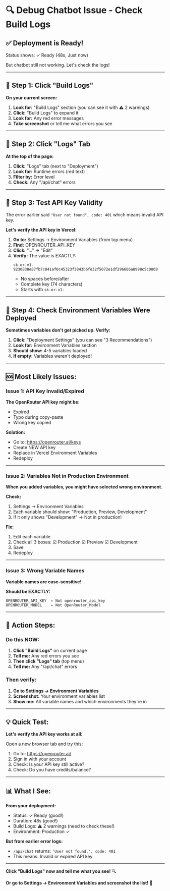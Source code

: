 # 🔍 Debug Chatbot Issue - Check Build Logs

## ✅ **Deployment is Ready!**

Status shows: ✓ Ready (48s, Just now)

But chatbot still not working. Let's check the logs!

---

## 🔧 **Step 1: Click "Build Logs"**

**On your current screen:**

1. **Look for:** "Build Logs" section (you can see it with ⚠️ 2 warnings)
2. **Click:** "Build Logs" to expand it
3. **Look for:** Any red error messages
4. **Take screenshot** or tell me what errors you see

---

## 🔧 **Step 2: Click "Logs" Tab**

**At the top of the page:**

1. **Click:** "Logs" tab (next to "Deployment")
2. **Look for:** Runtime errors (red text)
3. **Filter by:** Error level
4. **Check:** Any "/api/chat" errors

---

## 🔧 **Step 3: Test API Key Validity**

The error earlier said `"User not found", code: 401` which means invalid API key.

**Let's verify the API key in Vercel:**

1. **Go to:** Settings → Environment Variables (from top menu)
2. **Find:** OPENROUTER_API_KEY
3. **Click:** "..." → "Edit"
4. **Verify:** The value is EXACTLY:
   ```
   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
   ```
   - No spaces before/after
   - Complete key (74 characters)
   - Starts with `sk-or-v1-`

---

## 🔧 **Step 4: Check Environment Variables Were Deployed**

**Sometimes variables don't get picked up. Verify:**

1. **Click:** "Deployment Settings" (you can see "3 Recommendations")
2. **Look for:** Environment Variables section
3. **Should show:** 4-5 variables loaded
4. **If empty:** Variables weren't deployed!

---

## 🆘 **Most Likely Issues:**

### **Issue 1: API Key Invalid/Expired**

**The OpenRouter API key might be:**
- Expired
- Typo during copy-paste
- Wrong key copied

**Solution:**
- Go to: https://openrouter.ai/keys
- Create NEW API key
- Replace in Vercel Environment Variables
- Redeploy

---

### **Issue 2: Variables Not in Production Environment**

**When you added variables, you might have selected wrong environment.**

**Check:**
1. Settings → Environment Variables
2. Each variable should show: "Production, Preview, Development"
3. If it only shows "Development" → Not in production!

**Fix:**
1. Edit each variable
2. Check all 3 boxes: ☑ Production ☑ Preview ☑ Development
3. Save
4. Redeploy

---

### **Issue 3: Wrong Variable Names**

**Variable names are case-sensitive!**

**Should be EXACTLY:**
```
OPENROUTER_API_KEY  ← Not openrouter_api_key
OPENROUTER_MODEL    ← Not OpenRouter_Model
```

---

## 🎯 **Action Steps:**

### **Do this NOW:**

1. **Click "Build Logs"** on current page
2. **Tell me:** Any red errors you see
3. **Then click "Logs" tab** (top menu)
4. **Tell me:** Any "/api/chat" errors

### **Then verify:**

1. **Go to Settings → Environment Variables**
2. **Screenshot:** Your environment variables list
3. **Show me:** All variable names and which environments they're in

---

## 💡 **Quick Test:**

**Let's verify the API key works at all:**

Open a new browser tab and try this:

1. Go to: https://openrouter.ai/
2. Sign in with your account
3. Check: Is your API key still active?
4. Check: Do you have credits/balance?

---

## 📊 **What I See:**

**From your deployment:**
- Status: ✓ Ready (good!)
- Duration: 48s (good!)
- Build Logs: ⚠️ 2 warnings (need to check these!)
- Environment: Production ✓

**But from earlier error logs:**
- `/api/chat` returns: `'User not found.', code: 401`
- This means: Invalid or expired API key

---

**Click "Build Logs" now and tell me what you see!** 🔍

**Or go to Settings → Environment Variables and screenshot the list!** 📸
